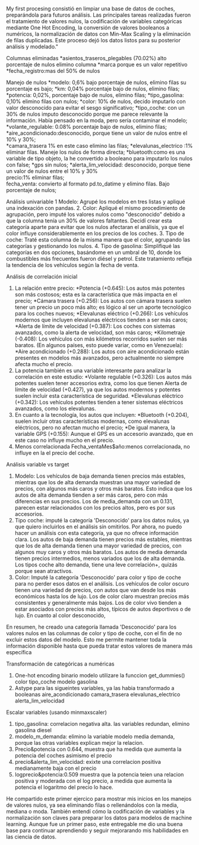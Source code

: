 My first procesing consistió en limpiar una base de datos de coches, preparándola para futuros análisis. Las principales tareas realizadas fueron el tratamiento de valores nulos, la codificación de variables categóricas mediante One Hot Encoding, la conversión de valores booleanos a numéricos, la normalización de datos con Min-Max Scaling y la eliminación de filas duplicadas. Este proceso dejó los datos listos para su posterior análisis y modelado."

  Columnas eliminadas 
*asientos_traseros_plegables (70.02%) alto porcentaje de nulos elimino columna 
*marca porque es un valor repetitivo
*fecha_registro:mas del 50% de nulos

  Manejo de nulos
*modelo: 0,6% bajo porcentaje de nulos, elimino filas su porcentaje es bajo;
*km: 0,04% porcentaje bajo de nulos, elimino filas;
*potencia: 0,02%, porcentaje bajo de nulos, elimino filas;
*tipo_gasolina: 0,10% elimino filas  con nulos;
*color: 10% de nulos, decido imputarlo con valor desconocido para evitar el sesgo significativo;
*tipo_coche: con un 30% de nulos imputo desconocido porque me parece relevante la información. Había pensado en la  moda, pero sería contaminar el modelo;
*volante_regulable: 0.08%  porcentaje bajo de nulos, elimino filas;
*aire_acondicionado:desconocido,  porque tiene un valor de nulos entre el 10% y 30%;       
*camara_trasera  1% en este caso elimino las filas;
*elevalunas_electrico :1% eliminar filas. Maneje los nulos de forma directa;
*bluetooth:como es una variable de tipo objeto, la he convertido a booleano para imputarlo los nulos con false;
*gps  sin nulos;
*alerta_lim_velocidad: desconocido,  porque tiene un valor de nulos entre el 10% y 30%    
 precio:1% eliminar filas;    
 fecha_venta: convierto al formato pd.to_datime y elimino filas. Bajo porcentaje de nulos;

  Análisis univariable
1 Modelo: Agrupé los modelos en tres listas y apliqué una indexación con pandas.
2. Color: Apliqué el mismo procedimiento de agrupación, pero imputé los valores nulos como "desconocido" debido a que la columna tenía un 30% de valores faltantes. Decidí crear esta categoría aparte para evitar que los nulos afectaran el análisis, ya que el color influye considerablemente en los precios de los coches.
3. Tipo de coche: Traté esta columna de la misma manera que el color, agrupando las categorías y gestionando los nulos.
4. Tipo de gasolina: Simplifiqué las categorías en dos opciones, basándome en un umbral de 10, donde los combustibles más frecuentes fueron diésel y petrol. Este tratamiento refleja la tendencia de los vehículos según la fecha de venta.


  Análisis de correlación inicial
1. La relación entre precio:
*Potencia (+0.645): Los autos más potentes son más costosos; esta es la característica que más impacta en el precio;
*Cámara trasera (+0.256): Los autos con cámara trasera suelen tener un precio un poco más alto; es lógico al ser un aporte tecnológico para los coches nuevos;
*Elevalunas eléctrico (+0.266): Los vehículos modernos que incluyen elevalunas eléctricos tienden a ser más caros;
*Alerta de límite de velocidad (+0.387): Los coches con sistemas avanzados, como la alerta de velocidad, son más caros;
*Kilometraje (-0.408): Los vehículos con más kilómetros recorridos suelen ser más baratos. (En algunos países, esto puede variar, como en Venezuela):
*Aire acondicionado (+0.288): Los autos con aire acondicionado están presentes en modelos más avanzados, pero actualmente no siempre afecta mucho el precio.
2. La potencia también es una variable interesante para analizar la correlación en este estudio: 
*Volante regulable (+0.326): Los autos más potentes suelen tener accesorios extra, como los que tienen Alerta de límite de velocidad (+0.427), ya que  los autos modernos y potentes suelen incluir esta característica de seguridad.
*Elevalunas eléctrico (+0.342): Los vehículos potentes tienden a tener sistemas eléctricos avanzados, como los elevalunas.
3. En cuanto a la tecnología, los autos que incluyen:
*Bluetooth (+0.204),  suelen incluir otras características modernas, como elevalunas eléctricos, pero no afectan mucho el precio;
*De igual manera, la variable GPS (+0.155): Aunque el GPS es un accesorio avanzado, que en este caso no influye mucho en el precio.
4. Menos correlacionada
Fecha_ventaMes$año:menos correlacionada, no influye en la el precio del coche.


  Análisis variable vs target
1. Modelo: Los vehículos de baja demanda tienen precios más estables, mientras que los de alta demanda muestran una mayor variedad de precios, con algunos más caros y otros más baratos. Esto indica que los autos de alta demanda tienden a ser más caros, pero con más diferencias en sus precios. Los de media_demanda con un 0.131, parecen estar relacionados con los precios altos, pero es por sus accesorios.
2. Tipo coche: imputé la categoría 'Desconocido' para los datos nulos, ya que quiero incluirlos en el análisis sin omitirlos. Por ahora, no puedo hacer un análisis con esta categoría, ya que no ofrece información clara. Los autos de baja demanda tienen precios más estables, mientras que los de alta demanda tienen una mayor variedad de precios, con algunos muy caros y otros más baratos. Los autos de media demanda tienen precios intermedios, menos variados que los de alta demanda. Los tipos coche alto demanda, tiene una leve correlación+, quizás porque sean atractivos.
3. Color: Imputé la categoría 'Desconocido' para color y tipo de coche para no perder esos datos en el análisis. Los vehículos de color oscuro tienen una variedad de precios, con autos que van desde los más económicos hasta los de lujo. Los de color claro muestran precios más consistentes y generalmente más bajos. Los de color vivo tienden a estar asociados con precios más altos, típicos de autos deportivos o de lujo. En cuanto al color desconocido, 

En resumen, he creado una categoría llamada 'Desconocido' para los valores nulos en las columnas de color y tipo de coche, con el fin de no excluir estos datos del modelo. Esto me permite mantener toda la información disponible hasta que pueda tratar estos valores de manera más específica

  
  Transformación de categóricas a numéricas
1. One-hot encoding binario modelo utilizare la funccion get_dummies() 
color
tipo_coche
modelo
gasolina
 2. Astype para las sigueintes variables, ya las habia transformado a booleanas
aire_acondicionado
camara_trasera
elevalunas_electrico
alerta_lim_velocidad

  Escalar variables (usando minmaxscaler) 
1. tipo_gasolina: correlacion negativa alta. las variables redundan, elimino gasolina diesel
2. modelo_m_demanda: elimino la variable modelo media demanda, porque las otras variables explican mejor la relacion.
3. Precio&potencia con 0.644, muestra que ha medida que aumenta la potencia del coches asimismo el precio
4. precio&alerta_lim_velocidad: exixte una correlacion positiva medianamente baja con el precio
5. logprecio&potencia:0.509 muestra que la potencia teien una relacion positiva y moderada con el log precio, a medida que aumenta la potencia el logaritmo del precio lo hace.


He compartido este primer ejercico para mostrar mis inicios en los manejos de valores nulos, ya sea eliminando filas o rellenándolos con la media, mediana o moda. También entendí cómo la codificación de variables y la normalización son claves para preparar los datos para modelos de machine learning. Aunque fue un primer paso, este entregable me dio una buena base para continuar aprendiendo y seguir mejorarando mis habilidades en las ciencia de datos.
